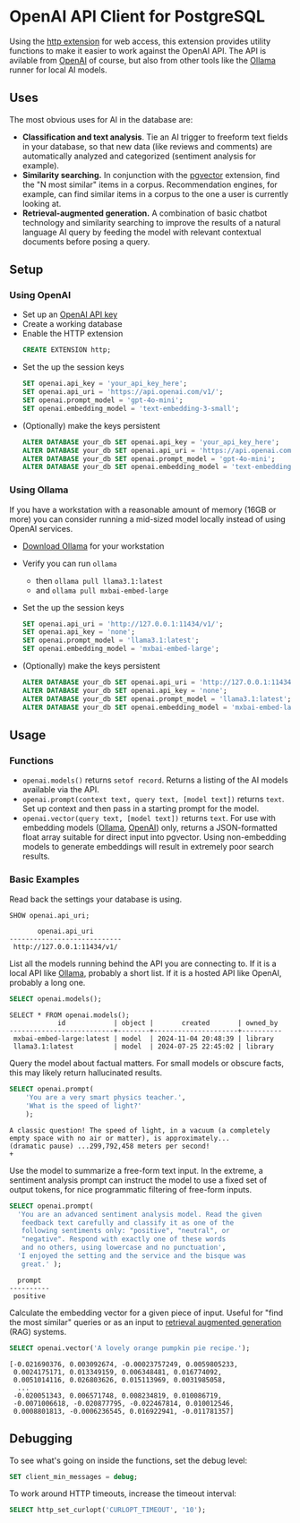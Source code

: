 # OpenAI API Client for PostgreSQL

Using the [http extension](https://github.com/pramsey/pgsql-http) for web access, this extension provides utility functions to make it easier to work against the OpenAI API.  The API is avilable from [OpenAI](https://platform.openai.com/docs/overview) of course, but also from other tools like the [Ollama](https://ollama.com) runner for local AI models.

## Uses

The most obvious uses for AI in the database are:

- **Classification and text analysis**. Tie an AI trigger to freeform text fields in your database, so that new data (like reviews and comments) are automatically analyzed and categorized (sentiment analysis for example).
- **Similarity searching.** In conjunction with the [pgvector](https://github.com/pgvector/pgvector) extension, find the "N most similar" items in a corpus. Recommendation engines, for example, can find similar items in a corpus to the one a user is currently looking at.
- **Retrieval-augmented generation.** A combination of basic chatbot technology and similarity searching to improve the results of a natural language AI query by feeding the model with relevant contextual documents before posing a query.

## Setup 

### Using OpenAI

* Set up an [OpenAI API key](https://help.openai.com/en/articles/4936850-where-do-i-find-my-openai-api-key)
* Create a working database
* Enable the HTTP extension
  	```sql
  	CREATE EXTENSION http;
  	```
* Set the up the session keys
  	```sql
	SET openai.api_key = 'your_api_key_here';
	SET openai.api_uri = 'https://api.openai.com/v1/';
	SET openai.prompt_model = 'gpt-4o-mini';
	SET openai.embedding_model = 'text-embedding-3-small';
	```
* (Optionally) make the keys persistent
  	```sql
	ALTER DATABASE your_db SET openai.api_key = 'your_api_key_here';
	ALTER DATABASE your_db SET openai.api_uri = 'https://api.openai.com/v1/';
	ALTER DATABASE your_db SET openai.prompt_model = 'gpt-4o-mini';
	ALTER DATABASE your_db SET openai.embedding_model = 'text-embedding-3-small';
	```

### Using Ollama

If you have a workstation with a reasonable amount of memory (16GB or more) you can consider running a mid-sized model locally instead of using OpenAI services.

* [Download Ollama](https://ollama.com) for your workstation

* Verify you can run `ollama` 
	* then `ollama pull llama3.1:latest`
	* and `ollama pull mxbai-embed-large`

* Set the up the session keys
  	```sql
	SET openai.api_uri = 'http://127.0.0.1:11434/v1/';
	SET openai.api_key = 'none';
	SET openai.prompt_model = 'llama3.1:latest';
	SET openai.embedding_model = 'mxbai-embed-large';
	```
* (Optionally) make the keys persistent
  	```sql
	ALTER DATABASE your_db SET openai.api_uri = 'http://127.0.0.1:11434/v1/';
	ALTER DATABASE your_db SET openai.api_key = 'none';
	ALTER DATABASE your_db SET openai.prompt_model = 'llama3.1:latest';
	ALTER DATABASE your_db SET openai.embedding_model = 'mxbai-embed-large';
	```

## Usage

### Functions

- `openai.models()` returns `setof record`. Returns a listing of the AI models available via the API. 
- `openai.prompt(context text, query text, [model text])` returns `text`. Set up context and then pass in a starting prompt for the model.
- `openai.vector(query text, [model text])` returns `text`. For use with embedding models ([Ollama](https://ollama.com/blog/embedding-models), [OpenAI](https://platform.openai.com/docs/guides/embeddings#embedding-models)) only, returns a JSON-formatted float array suitable for direct input into pgvector. Using non-embedding models to generate embeddings will result in extremely poor search results.

### Basic Examples

Read back the settings your database is using.

```sql 
SHOW openai.api_uri;
```
```
       openai.api_uri       
----------------------------
 http://127.0.0.1:11434/v1/
```
List all the models running behind the API you are connecting to. If it is a local API like [Ollama](https://ollama.com/), probably a short list. If it is a hosted API like OpenAI, probably a long one.

```sql
SELECT openai.models();
```
```
SELECT * FROM openai.models();
            id            | object |       created       | owned_by 
--------------------------+--------+---------------------+----------
 mxbai-embed-large:latest | model  | 2024-11-04 20:48:39 | library
 llama3.1:latest          | model  | 2024-07-25 22:45:02 | library
```

Query the model about factual matters. For small models or obscure facts, this may likely return hallucinated results.

```sql
SELECT openai.prompt(
	'You are a very smart physics teacher.',
	'What is the speed of light?'
	);
```
```
A classic question! The speed of light, in a vacuum (a completely 
empty space with no air or matter), is approximately... 
(dramatic pause) ...299,792,458 meters per second!                                +
```

Use the model to summarize a free-form text input. In the extreme, a sentiment analysis prompt can instruct the model to use a fixed set of output tokens, for nice programmatic filtering of free-form inputs.

```sql
SELECT openai.prompt(
  'You are an advanced sentiment analysis model. Read the given 
   feedback text carefully and classify it as one of the 
   following sentiments only: "positive", "neutral", or 
   "negative". Respond with exactly one of these words 
   and no others, using lowercase and no punctuation',
  'I enjoyed the setting and the service and the bisque was 
   great.' );
```
```
  prompt  
----------
 positive
```

Calculate the embedding vector for a given piece of input. Useful for "find the most similar" queries or as an input to [retrieval augmented generation](https://en.wikipedia.org/wiki/Retrieval-augmented_generation) (RAG) systems.

```sql
SELECT openai.vector('A lovely orange pumpkin pie recipe.');
```
```
[-0.021690376, 0.003092674, -0.00023757249, 0.0059805233, 
 0.0024175171, 0.013349159, 0.006348481, 0.016774092, 
 0.0051014116, 0.026803626, 0.015113969, 0.0031985058,
  ... 
 -0.020051343, 0.006571748, 0.008234819, 0.010086719, 
 -0.0071006618, -0.020877795, -0.022467814, 0.010012546, 
 0.0008801813, -0.0006236545, 0.016922941, -0.011781357]
```

## Debugging

To see what's going on inside the functions, set the debug level:

```sql
SET client_min_messages = debug;
```

To work around HTTP timeouts, increase the timeout interval:

```sql
SELECT http_set_curlopt('CURLOPT_TIMEOUT', '10');
```


